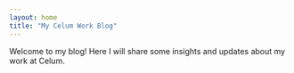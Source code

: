 ```yaml
---
layout: home
title: "My Celum Work Blog"
---
```

Welcome to my blog! Here I will share some insights and updates about my work at Celum.
